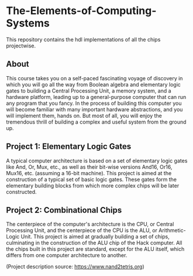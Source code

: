 # The-Elements-of-Computing-Systems
This repository contains the hdl implementations of all the chips projectwise.

## About
This course takes you on a self-paced fascinating voyage of discovery in which you will go all the way from Boolean algebra and elementary logic gates to building a Central Processing Unit, a memory system, and a hardware platform, leading up to a general-purpose computer that can run any program that you fancy. In the process of building this computer you will become familiar with many important hardware abstractions, and you will implement them, hands on. But most of all, you will enjoy the tremendous thrill of building a complex and useful system from the ground up.

## Project 1: Elementary Logic Gates
A typical computer architecture is based on a set of elementary logic gates like And, Or, Mux, etc., as well as their bit-wise versions And16, Or16, Mux16, etc. (assuming a 16-bit machine). This project is aimed at the construction of a typical set of basic logic gates. These gates form the elementary building blocks from which more complex chips will be later constructed.

## Project 2: Combinational Chips
The centerpiece of the computer's architecture is the CPU, or Central Processing Unit, and the centerpiece of the CPU is the ALU, or Arithmetic-Logic Unit. This project is aimed at gradually building a set of chips, culminating in the construction of the ALU chip of the Hack computer. All the chips built in this project are standard, except for the ALU itself, which differs from one computer architecture to another.

(Project description source: https://www.nand2tetris.org)
